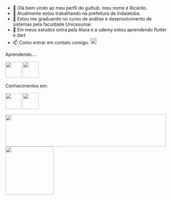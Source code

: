 
- 👋 Olá bem vindo ao meu perfil do guihub. meu nome é Ricardo.
- 🔭 Atualmente estou trabalhando  na prefeitura de Indaiatuba.
- 📝 Estou me graduando no curso de análise e desenvolvimento de sistemas pela faculdade Unicesumar.
-  🌱 Em meus estudos extra pela Alura e a udemy estou aprendendo flutter e dart 
- 📫 Como entrar em contato comigo:  <a href="https://www.linkedin.com/in/ricardo-ribeiro-da-luz-390a26236/" target="_blank"><img 
height=20 src="https://img.shields.io/badge/-LinkedIn-%230077B5?style=for-the-badge&logo=linkedin&logoColor=white" target="_blank"></a>   



Aprendendo.... 

<img height=50 src= "https://yt3.googleusercontent.com/ytc/AGIKgqM8zh66fZqGKeTkopHaU9GM4zvyuFnQhXThr37u=s900-c-k-c0x00ffffff-no-rj"/>  <img height=50 src="https://cdn.jsdelivr.net/gh/devicons/devicon/icons/dart/dart-original-wordmark.svg" />



Conhecimentos em:

<img height=50  src="https://cdn.jsdelivr.net/gh/devicons/devicon/icons/java/java-original-wordmark.svg" />  <img height= 50 src="https://cdn.jsdelivr.net/gh/devicons/devicon/icons/mysql/mysql-original-wordmark.svg" />
<div>
<a href="https://github.com/seu-usuário-aqui">
<img height= 100 width=500 " src="https://github-readme-stats.vercel.app/api/top-langs/?username=ricardoribeiro155&layout=compact&langs_count=7&theme=dracula"/>
<img height= 150 src="https://github-readme-stats.vercel.app/api?username=ricardoribeiro155&show_icons=true&theme=dracula&include_all_commits=true&count_private=true"/>
</div>


          
          
          
  
          
